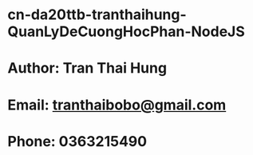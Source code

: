 # cn-da20ttb-tranthaihung-QuanLyDeCuongHocPhan-NodeJS
# Author: Tran Thai Hung
# Email: tranthaibobo@gmail.com
# Phone: 0363215490